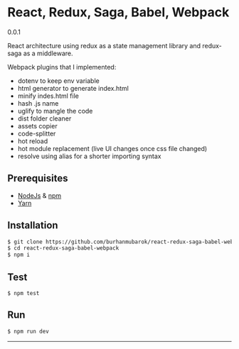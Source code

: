 # React, Redux, Saga, Babel, Webpack

0.0.1

React architecture using redux as a state management library and redux-saga as a middleware.

Webpack plugins that I implemented:

- dotenv to keep env variable
- html generator to generate index.html
- minify indes.html file
- hash .js name
- uglify to mangle the code
- dist folder cleaner
- assets copier
- code-splitter
- hot reload
- hot module replacement (live UI changes once css file changed)
- resolve using alias for a shorter importing syntax

## Prerequisites

- [NodeJs](https://nodejs.org) & [npm](https://www.npmjs.com/)
- [Yarn](https://yarnpkg.com)

## Installation

```bash
$ git clone https://github.com/burhanmubarok/react-redux-saga-babel-webpack
$ cd react-redux-saga-babel-webpack
$ npm i
```

## Test

```
$ npm test
```

## Run

```bash
$ npm run dev
```

***
